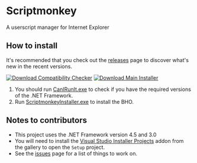 # Scriptmonkey
A userscript manager for Internet Explorer

## How to install

It's recommended that you check out the [releases](https://github.com/SERVCUBED/Scriptmonkey/releases) page to discover what's new in the recent versions.

[![Download Compatibility Checker](https://servc.eu/images/btnCanIRunIt.png)](https://github.com/SERVCUBED/Scriptmonkey/raw/master/dist/CanIRunIt.exe) [![Download Main Installer](https://servc.eu/images/btnScriptmonkeyInstaller.png)](https://github.com/SERVCUBED/Scriptmonkey/raw/master/dist/ScriptmonkeyInstaller.msi)

1.	You should run [CanIRunIt.exe](dist/CanIRunIt.exe) to check if you have the required versions of the .NET Framework.
2.	Run [ScriptmonkeyInstaller.exe](dist/ScriptmonkeyInstaller.exe) to install the BHO.

## Notes to contributors
*	This project uses the .NET Framework version 4.5 and 3.0
*	You will need to install the [Visual Studio Installer Projects](https://visualstudiogallery.msdn.microsoft.com/9abe329c-9bba-44a1-be59-0fbf6151054d) addon from the gallery to open the `Setup` project.
*	See the [issues](https://github.com/SERVCUBED/Scriptmonkey/issues) page for a list of things to work on.

